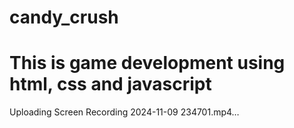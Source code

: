 # candy_crush
# This is game development using html, css and javascript 


Uploading Screen Recording 2024-11-09 234701.mp4…
